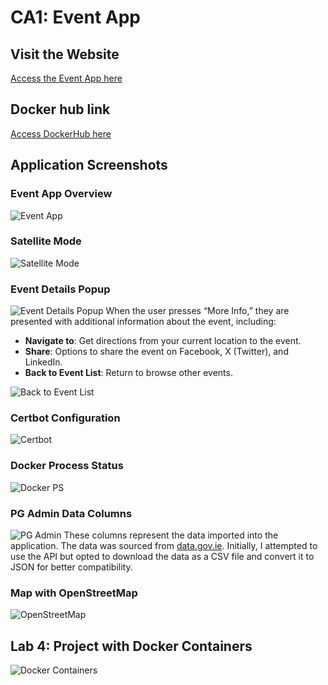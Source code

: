 # CA1: Event App

## Visit the Website
[Access the Event App here](https://c21716601awm24.xyz/events/)

## Docker hub link

[Access DockerHub here](https://hub.docker.com/r/emilroy1/geodjango_tutorial/tags)

## Application Screenshots

### Event App Overview
![Event App](https://github.com/user-attachments/assets/d33bc345-cbc3-4e57-9fa8-55b00bf66ff5)

### Satellite Mode
![Satellite Mode](https://github.com/user-attachments/assets/fedb43ac-4b71-41c6-b873-cb14ee609cb1)

### Event Details Popup
![Event Details Popup](https://github.com/user-attachments/assets/a3ad602b-d4c8-40e5-9fd4-a201b88523da)
When the user presses “More Info,” they are presented with additional information about the event, including:

- **Navigate to**: Get directions from your current location to the event.
- **Share**: Options to share the event on Facebook, X (Twitter), and LinkedIn.
- **Back to Event List**: Return to browse other events.

![Back to Event List](https://github.com/user-attachments/assets/e2e30a68-896e-480b-84af-22844cc215d8)

### Certbot Configuration
![Certbot](https://github.com/user-attachments/assets/95beac83-6d45-43c3-8125-95f47dca0b14)

### Docker Process Status
![Docker PS](https://github.com/user-attachments/assets/f3e94af5-66aa-4bd2-837d-8f7d8fcbbd25)

### PG Admin Data Columns
![PG Admin](https://github.com/user-attachments/assets/02dc01b3-bb0e-4f84-9fc4-9b5a7cbf50c0)
These columns represent the data imported into the application. The data was sourced from [data.gov.ie](https://data.gov.ie/dataset/events). Initially, I attempted to use the API but opted to download the data as a CSV file and convert it to JSON for better compatibility.

### Map with OpenStreetMap
![OpenStreetMap](https://github.com/user-attachments/assets/666d60e4-1a4c-4b81-b144-9833d396b025)

## Lab 4: Project with Docker Containers
![Docker Containers](https://github.com/user-attachments/assets/799d7030-b2bf-4d45-89ab-cff616b5664e)

